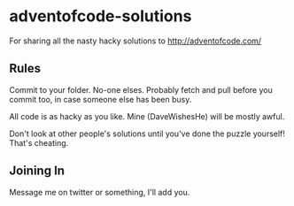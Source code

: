 # adventofcode-solutions
For sharing all the nasty hacky solutions to http://adventofcode.com/

## Rules

Commit to your folder. No-one elses. Probably fetch and pull before you commit too, in case someone else has been busy.

All code is as hacky as you like. Mine (DaveWishesHe) will be mostly awful.

Don't look at other people's solutions until you've done the puzzle yourself! That's cheating.

## Joining In

Message me on twitter or something, I'll add you.
